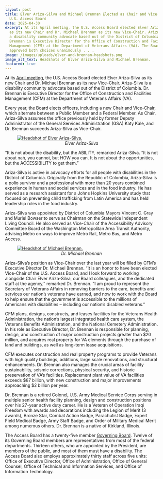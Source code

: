 ```yaml
---
layout: post
title: Elver Ariza-Silva and Michael Brennan Elected as Chair and Vice-Chair to
  U.S. Access Board
date: 2025-04-30
excerpt: At its April meeting, the U.S. Access Board elected Elver Ariza-Silva
  as its new Chair and Dr. Michael Brennan as its new Vice-Chair. Ariza-Silva is
  a disability community advocate based out of the District of Columbia. Dr.
  Brennan is Executive Director for the Office of Construction and Facilities
  Management (CFM) at the Department of Veterans Affairs (VA). The Board
  approved both choices unanimously . . .
image: /images/uploads/elver-and-brennan-headshots.png
image_alt_text: Headshots of Elver Ariza-Silva and Michael Brennan.
featured: true
---
```

At its [April meeting](https://www.access-board.gov/news/2025/03/21/u-s-access-board-meeting-on-april-30/), the U.S. Access Board elected Elver Ariza-Silva as its new Chair and Dr. Michael Brennan as its new Vice-Chair. Ariza-Silva is a disability community advocate based out of the District of Columbia. Dr. Brennan is Executive Director for the Office of Construction and Facilities Management (CFM) at the Department of Veterans Affairs (VA).

Every year, the Board elects officers, including a new Chair and Vice-Chair, which alternate between a Public Member and a Federal Member. As Chair, Ariza-Silva assumes the office previously held by former Deputy Administrator of the General Services Administration (GSA) Katy Kale, and Dr. Brennan succeeds Ariza-Silva as Vice-Chair.

<figure class="img-right">
  <a href="{{ site.baseurl }}/images/uploads/elver-ariza-silva-with-border.png">
    <img src="{{ site.baseurl }}/images/uploads/elver-ariza-silva-with-border.png" alt="Headshot of Elver Ariza-Silva." class="center">
  </a>
  <figcaption style="text-align:center">
    <em>Elver Ariza-Silva</em>
  </figcaption>
</figure>

“It is not about the disability, but the ABILITY, remarked Ariza-Silva. “It is not about nah, you cannot, but HOW you can. It is not about the opportunities, but the ACCESSIBILITY to get them.”

Ariza-Silva is active in advocacy efforts for all people with disabilities in the District of Columbia. Originally from the Republic of Colombia, Ariza-Silva is a polio survivor and a professional with more than 20 years combined experience in human and social services and in the food industry. He has served as a research assistant for a Johns Hopkins University study that focused on preventing child trafficking from Latin America and has held leadership roles in the food industry.

Ariza-Silva was appointed by District of Columbia Mayors Vincent C. Gray and Muriel Bowser to serve as Chairman on the Statewide Independent Living Council. He also served as Vice-Chair of the Accessibility Advisory Committee Board of the Washington Metropolitan Area Transit Authority, advising Metro on ways to improve Metro Rail, Metro Bus, and Metro Access.

<figure class="img-left">
  <a href="{{ site.baseurl }}/images/uploads/michael-brennan-with-border.png">
    <img src="{{ site.baseurl }}/images/uploads/michael-brennan-with-border.png" alt="Headshot of Michael Brennan." class="center">
  </a>
  <figcaption style="text-align:center">
    <em>Dr. Michael Brennan</em>
  </figcaption>
</figure>

Ariza-Silva’s position as Vice-Chair over the last year will be filled by CFM’s Executive Director Dr. Michael Brennan. “It is an honor to have been elected Vice-Chair of the U.S. Access Board, and I look forward to working alongside Chair Elver Ariza-Silva, our Board colleagues, and the dedicated staff at the agency,” remarked Dr. Brennan. “I am proud to represent the Secretary of Veterans Affairs in removing barriers to the care, benefits and services our nation’s veterans have earned, and now to work with the Board to help ensure that the government is accessible to the millions of Americans with disabilities – including our nation’s disabled veterans.”

CFM plans, designs, constructs, and leases facilities for the Veterans Health Administration, the nation’s largest integrated health care system, the Veterans Benefits Administration, and the National Cemetery Administration. In his role as Executive Director, Dr. Brennan is responsible for planning, design, and construction of major construction projects greater than $20 million, and acquires real property for VA elements through the purchase of land and buildings, as well as long-term lease acquisitions.

CFM executes construction and real property programs to provide Veterans with high quality buildings, additions, large scale renovations, and structural enhancements. Dr. Brennan also manages the crucial areas of facility sustainability, seismic corrections, physical security, and historic preservation of VA’s facilities. Replacement plant value of VA facilities exceeds $87 billion, with new construction and major improvements approaching $2 billion per year.

Dr. Brennan is a retired Colonel, U.S. Army Medical Service Corps serving in multiple senior health facility planning, design and construction positions over his 27-year active duty career. He is a Veteran of Operation Iraqi Freedom with awards and decorations including the Legion of Merit (3 awards), Bronze Star, Combat Action Badge, Parachutist Badge, Expert Field Medical Badge, Army Staff Badge, and Order of Military Medical Merit among numerous others. Dr. Brennan is a native of Kirkland, Illinois.

The Access Board has a twenty-five member [Governing Board](https://www.access-board.gov/about/board-members/). Twelve of its Governing Board members are representatives from most of the federal departments. Thirteen others, who are appointed by the President, are members of the public, and most of them must have a disability. The Access Board also employs approximately thirty staff across five units: Office of Executive Director, Office of Administration, Office of General Counsel, Office of Technical and Information Services, and Office of Information Technology.
